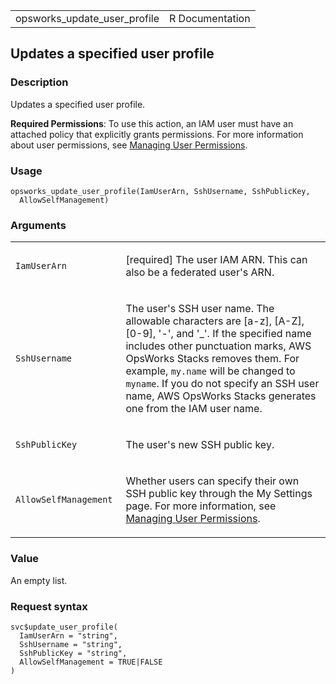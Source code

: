 <table style="width: 100%;">
<tbody>
<tr class="odd">
<td>opsworks_update_user_profile</td>
<td style="text-align: right;">R Documentation</td>
</tr>
</tbody>
</table>

## Updates a specified user profile

### Description

Updates a specified user profile.

**Required Permissions**: To use this action, an IAM user must have an
attached policy that explicitly grants permissions. For more information
about user permissions, see [Managing User
Permissions](https://docs.aws.amazon.com/opsworks/latest/userguide/opsworks-security-users.html).

### Usage

    opsworks_update_user_profile(IamUserArn, SshUsername, SshPublicKey,
      AllowSelfManagement)

### Arguments

<table>
<colgroup>
<col style="width: 35%" />
<col style="width: 65%" />
</colgroup>
<tbody>
<tr class="odd">
<td><code
id="opsworks_update_user_profile_:_IamUserArn">IamUserArn</code></td>
<td><p>[required] The user IAM ARN. This can also be a federated user's
ARN.</p></td>
</tr>
<tr class="even">
<td><code
id="opsworks_update_user_profile_:_SshUsername">SshUsername</code></td>
<td><p>The user's SSH user name. The allowable characters are [a-z],
[A-Z], [0-9], '-', and '_'. If the specified name includes other
punctuation marks, AWS OpsWorks Stacks removes them. For example,
<code>my.name</code> will be changed to <code>myname</code>. If you do
not specify an SSH user name, AWS OpsWorks Stacks generates one from the
IAM user name.</p></td>
</tr>
<tr class="odd">
<td><code
id="opsworks_update_user_profile_:_SshPublicKey">SshPublicKey</code></td>
<td><p>The user's new SSH public key.</p></td>
</tr>
<tr class="even">
<td><code
id="opsworks_update_user_profile_:_AllowSelfManagement">AllowSelfManagement</code></td>
<td><p>Whether users can specify their own SSH public key through the My
Settings page. For more information, see <a
href="https://docs.aws.amazon.com/opsworks/latest/userguide/security-settingsshkey.html">Managing
User Permissions</a>.</p></td>
</tr>
</tbody>
</table>

### Value

An empty list.

### Request syntax

    svc$update_user_profile(
      IamUserArn = "string",
      SshUsername = "string",
      SshPublicKey = "string",
      AllowSelfManagement = TRUE|FALSE
    )
